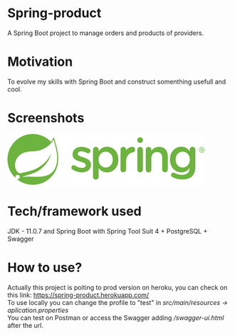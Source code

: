 # Spring-product
A Spring Boot project to manage orders and products of providers.

# Motivation
To evolve my skills with Spring Boot and construct somenthing usefull and cool.

# Screenshots
![diagrama](spring.png)

# Tech/framework used
JDK - 11.0.7 and Spring Boot with Spring Tool Suit 4 + PostgreSQL + Swagger

# How to use?
Actually this project is poiting to prod version on heroku, you can check on this link: https://spring-product.herokuapp.com/ </br>
To use locally you can change the profile to "test" in *src/main/resources -> aplication.properties* </br>
You can test on Postman or access the Swagger adding */swagger-ui.html* after the url.
